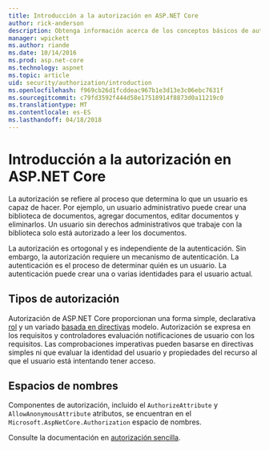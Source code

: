 ```yaml
---
title: Introducción a la autorización en ASP.NET Core
author: rick-anderson
description: Obtenga información acerca de los conceptos básicos de autorización y cómo funciona la autorización en aplicaciones de ASP.NET Core.
manager: wpickett
ms.author: riande
ms.date: 10/14/2016
ms.prod: asp.net-core
ms.technology: aspnet
ms.topic: article
uid: security/authorization/introduction
ms.openlocfilehash: f969cb26d1fcddeac967b1e3d13e3c06ebc7631f
ms.sourcegitcommit: c79fd3592f444d58e17518914f8873d0a11219c0
ms.translationtype: MT
ms.contentlocale: es-ES
ms.lasthandoff: 04/18/2018
---
```

# <a name="introduction-to-authorization-in-aspnet-core"></a>Introducción a la autorización en ASP.NET Core

<a name="security-authorization-introduction"></a>

La autorización se refiere al proceso que determina lo que un usuario es capaz de hacer. Por ejemplo, un usuario administrativo puede crear una biblioteca de documentos, agregar documentos, editar documentos y eliminarlos. Un usuario sin derechos administrativos que trabaje con la biblioteca solo está autorizado a leer los documentos.

La autorización es ortogonal y es independiente de la autenticación. Sin embargo, la autorización requiere un mecanismo de autenticación. La autenticación es el proceso de determinar quién es un usuario. La autenticación puede crear una o varias identidades para el usuario actual.

## <a name="authorization-types"></a>Tipos de autorización

Autorización de ASP.NET Core proporcionan una forma simple, declarativa [rol](xref:security/authorization/roles) y un variado [basada en directivas](xref:security/authorization/policies) modelo. Autorización se expresa en los requisitos y controladores evaluación notificaciones de usuario con los requisitos. Las comprobaciones imperativas pueden basarse en directivas simples ni que evaluar la identidad del usuario y propiedades del recurso al que el usuario está intentando tener acceso.

## <a name="namespaces"></a>Espacios de nombres

Componentes de autorización, incluido el `AuthorizeAttribute` y `AllowAnonymousAttribute` atributos, se encuentran en el `Microsoft.AspNetCore.Authorization` espacio de nombres.

Consulte la documentación en [autorización sencilla](xref:security/authorization/simple).
